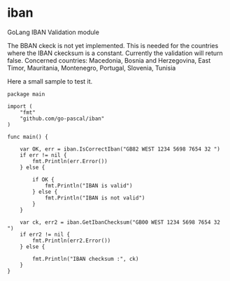 # iban
GoLang IBAN Validation module

The BBAN ckeck is not yet implemented.
This is needed for the countries where the IBAN ckecksum is a constant.
Currently the validation will return false.
Concerned countries:
Macedonia, Bosnia and Herzegovina, East Timor, Mauritania, Montenegro, Portugal, Slovenia, Tunisia

Here a small sample to test it.


```
package main

import (
	"fmt"
	"github.com/go-pascal/iban"
)

func main() {

	var OK, err = iban.IsCorrectIban("GB82 WEST 1234 5698 7654 32 ")
	if err != nil {
		fmt.Println(err.Error())
	} else {

		if OK {
			fmt.Println("IBAN is valid")
		} else {
			fmt.Println("IBAN is not valid")
		}
	}

	var ck, err2 = iban.GetIbanChecksum("GB00 WEST 1234 5698 7654 32 ")
	if err2 != nil {
		fmt.Println(err2.Error())
	} else {

		fmt.Println("IBAN checksum :", ck)
	}
}
```
